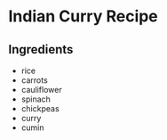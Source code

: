 # Indian Curry Recipe
## Ingredients
* rice
* carrots
* cauliflower
* spinach
* chickpeas
* curry
* cumin
